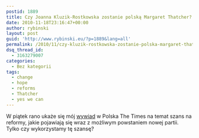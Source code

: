 ```yaml
---
postid: 1889
title: Czy Joanna Kluzik-Rostkowska zostanie polską Margaret Thatcher?
date: 2010-11-18T23:16:47+00:00
author: rybinski
layout: post
guid: 'http://www.rybinski.eu/?p=1889&lang=all'
permalink: /2010/11/czy-kluzik-rostkowska-zostanie-polska-margaret-thatcher/
dsq_thread_id:
  - 3163279007
categories:
  - Bez kategorii
tags:
  - change
  - hope
  - reforms
  - Thatcher
  - yes we can
---
```

W piątek rano ukaże się mój [wywiad](http://www.polskatimes.pl/stronaglowna/334261,prof-rybinski-joanna-kluzik-rostkowska-ma-szanse-zostac,id,t.html) w Polska The Times na temat szans na reformy, jakie pojawiają się wraz z możliwym powstaniem nowej partii. Tylko czy wykorzystamy tę szansę?
